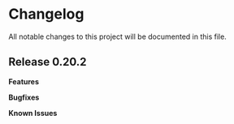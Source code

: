 # Changelog

All notable changes to this project will be documented in this file.

## Release 0.20.2

**Features**

**Bugfixes**

**Known Issues**
